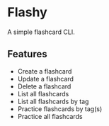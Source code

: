 # Flashy
A simple flashcard CLI.


## Features
- Create a flashcard
- Update a flashcard
- Delete a flashcard
- List all flashcards
- List all flashcards by tag
- Practice flashcards by tag(s)
- Practice all flashcards